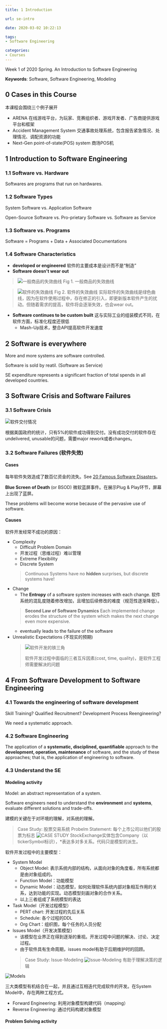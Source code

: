 ```yaml
---
title: 1 Introduction

url: se-intro

date: 2020-03-02 10:22:13

tags: 
- Software Engineering

categories:
- Courses
---
```


Week 1 of 2020 Spring. An Introduction to Software Engineering

**Keywords**: Software, Software Engineering, Modeling

<!--more-->



## 0 Cases in this Course

本课程会围绕三个例子展开
- ARENA 在线游戏平台，为玩家、竞赛组织者、游戏开发者、广告商提供游戏平台和框架
- Accident Management System 交通事故处理系统，包含报告紧急情况、处理情况、调配资源的功能
- Next-Gen point-of-state(POS) system 商场POS机

## 1 Introduction to Software Engineering

### 1.1 Software vs. Hardware

Softwares are programs that run on hardwares.

### 1.2 Software Types

System Software vs. Application Software

Open-Source Software vs. Pro-prietary Software vs. Software as Service

### 1.3 Software vs. Programs

Software = Programs + Data + Associated Documentations

### 1.4 Software Characteristics

- **developed or engineered** 软件的主要成本是设计而不是“制造”
- **Software doesn't wear out** 
> ![一般商品的失效曲线](./img/0302-1.png)
> Fig 1. 一般商品的失效曲线

> ![软件的失效曲线](./img/0302-2.png)
> Fig 2. 软件的失效曲线
> 实际软件的失效曲线是绿色曲线，因为在软件使用过程中，存在修正的引入，即更新版本软件产生的扰动。但随着需求的提高，软件将会逐渐失效，也会wear out。

- **Software continues to be custom built** 这与实际工业的组装模式不同，在软件方面，标准化程度还很低
    + Mash-Up技术，整合API提高软件开发速度

## 2 Software is everywhere

More and more systems are software controlled.

Software is sold by reatil. (Software as Service)

SE expenditure represents a significant fraction of total spends in all developed countries.

## 3 Software Crisis and Software Failures

### 3.1 Software Crisis

![软件交付情况](./img/0302-3.png)

根据美国政府的统计，只有5%的软件成功得到交付。没有成功交付的软件存在undelivered, unusable的问题，需要major rework或者changes。

### 3.2 Software Failures (软件失效)

#### Cases

每年软件失效造成了数百亿资金的流失。See [20 Famous Software Disasters](http://www.devtopics.com/20-famous-software-disasters/)。

**Blue Screen of Death** (or BSOD) 微软蓝屏事件。在展示Plug & Play环节，屏幕上出现了蓝屏。

These problems will become worse because of the pervasive use of software.

#### Causes

软件开发经常不成功的原因：

- Complexity
    + Difficult Problem Domain
    + 开发过程（思维过程）难以管理
    + Extreme Flexibility
    + Discrete System
    > Continuous Systems have no **hidden** surprises, but discrete systems have!
- Change
    + The **Entropy** of a software system increases with each change. 软件系统的混乱度随着修改增加，且增加后续修改的难度（规范性逐渐降低）。
    > **Second Law of Software Dynamics** Each implemented change erodes the structure of the system which makes the next change even more expensive.
    + eventually leads to the failure of the software
- Unrealistic Expectations (不现实的预期)
    > ![软件开发的铁三角](./img/0302-4.png)
    > 
    > 软件开发过程中面临的三者互斥因素(cost, time, quality)，是软件工程师需要解决的问题


## 4 From Software Development to Software Engineering

### 4.1 Towards the engineering of software development

Skill Training? Qualified Recruitment? Development Process Reengineering?

We need a systematic approach.

### 4.2 Software Engineering

The application of a **systematic, disciplined, quantifiable** approach to the **development, operation, maintenance** of software, and the study of these approaches; that is, the application of engineering to software.

### 4.3 Understand the SE

#### Modeling activity

Model: an abstract representation of a system.

Software engineers need to understand the **environment** and **systems**, evaluate different solutions and trade-offs.

建模的关键在于对环境的理解，对系统的理解。

> Case Study: 股票交易系统
> Probelm Statement: 每个上市公司以他们的股票为标志
> ![CASE STUDY](./img/0302-5.png)
> StockExchange实体包含Company（以tickerSymbol标识），*表达多对多关系。代码只是模型的派生。


软件开发过程中的主要模型：

- System Model
    - Object Model: 表示系统内部的结构，从面向对象的角度看，所有系统都是由对象组成的。
    - Function Model：功能模型
    - Dynamic Model：动态模型，如何处理软件系统内部对象相互作用的关系，达到功能的实现。动态模型刻画对象的合作关系。
    - 以上三者组成了系统模型的表达
- Task Model（开发过程模型）
    - PERT chart: 开发过程的先后关系
    - Schedule: 各个过程的DDL
    - Org Chart：组织图，每个任务的人员分配
- Issues Model（开发决策模型）
    - 该模型在业界正在得到逐渐的重视。开发过程中问题的解决、讨论、决定过程。
    - 由于软件具有生命周期，issues model有助于后期维护时的回顾。
    > Case Study: Issue-Modeling
    > ![Issue-Modeling](./img/0302-6.png)
    > 有助于理解决策的逻辑

![Models](./img/0302-7.png)

三大类模型有机结合在一起，并且通过互相迭代完成软件的开发。在System Model中，存在两种工程方式。

- Forward Engineering: 利用对象模型构建代码（mapping）
- Reverse Engineering: 通过代码构建对象模型

#### Problem Solving activity